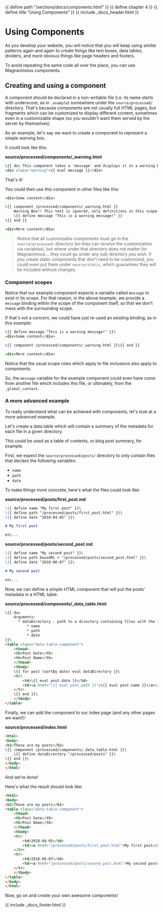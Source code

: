 {{ define path "/sections/docs/components.html" }}
{{ define chapter 4 }}
{{ define title "Using Components" }}
{{ include _docs_header.html }}

# Using Components

As you develop your website, you will notice that you will keep using similar patterns again and again
to create things like text boxes, data tables, dividers, and more obvious things like page headers and
footers.

To avoid repeating the same code all over the place, you can use Magnanimous components.

## Creating and using a component

A component should be declared in a non-writable file (i.e. its name starts with underscore, as in `_example`)
somewhere under the `source/processed/` directory. That's because components are not usually full HTML pages,
but fragments which can be customized to display different content, sometimes even in a customizable shape
(so you wouldn't want them served by the server by themselves).

As an example, let's say we want to create a component to represent a simple _warning_ box.

It could look like this:

**source/processed/components/_warning.html**
```html
\{{ doc This component takes a 'message' and displays it in a warning box }}\
<div class="warning">{{ eval message }}</div>
```

That's it!

You could then use this component in other files like this:

```html
<div>Some content</div>

\{{ component /processed/components/_warning.html }}
    Warning Box!! This text is ignored, only definitions in this scope are evaluated.
    \{{ define message "This is a warning message!" }}
\{{ end }}

<div>More content</div>
```

> Notice that all customizable components must go in the `source/processed/` directory (so they can receive
  the customization via variables), but where under that directory does not matter for Magnanimous... they could
  go under any sub-directory you wish. If you create static components that don't need to be customized,
  you could even put them under `source/static`, which guarantees they will be included without changes.

### Component scopes

Notice that our example component expects a variable called `message` to exist in its scope. For that reason, 
in the above example, we provide a `message` binding within the scope of the component itself, so that we don't
mess with the surrounding scope.

If that's not a concern, we could have just re-used an existing binding, as in this example:

```html
\{{ define message "This is a warning message!" }}\
<div>Some content</div>

\{{ component /processed/components/_warning.html }}\{{ end }}

<div>More content</div>
```

Notice that the usual scope rules which apply to file inclusions also apply to components.

So, the `message` variable for the example component could even have come from another file which includes this file,
or ultimately, from the `_global_context`.

### A more advanced example

To really understand what can be achieved with components, let's look at a more advanced example.

Let's create a data table which will contain a summary of the metadata for each file in a given directory.

This could be used as a table of contents, or blog post summary, for example.

First, we expect the `source/processed/posts/` directory to only contain files that declare the following variables:

* `name`
* `path`
* `date`

To make things more concrete, here's what the files could look like:

**source/processed/posts/first_post.md**
```markdown
\{{ define name "My first post" }}\
\{{ define path "/processed/posts/first_post.html" }}\
\{{ define date "2018-04-05" }}\

# My first post

etc...
```

**source/processed/posts/second_post.md**
```markdown
\{{ define name "My second post" }}\
\{{ define path baseURL + "/processed/posts/second_post.html" }}\
\{{ define date "2018-06-07" }}\

# My second post

etc...
```

Now, we can define a simple HTML component that will put the posts' metadata in a HTML table:

**source/processed/components/_data_table.html**
```html
\{{ doc
    Arguments:
      * dataDirectory - path to a directory containing files with the following properties:
          * name
          * path
          * date
}}\
<table class="data-table-component">
    <thead>
    <th>Post Date</th>
    <th>Post Name</th>
    </thead>
    <tbody>
    \{{ for post (sortBy date) eval dataDirectory }}\
    <tr>
        <td>\{{ eval post.date }}</td>
        <td><a href="\{{ eval post.path }}">\{{ eval post.name }}</a></td>
    </tr>
    \{{ end }}\
    </tbody>
</table>
```

Finally, we can add the component to our index page (and any other pages we want!):

**source/processed/index.html**
```html
<html>
<body>
<h2>These are my posts</h2>
\{{ component /processed/components/_data_table.html }}\
    \{{ define dataDirectory "/processed/posts" }}\
\{{ end }}\
</body>
</html>
```

And we're done!

Here's what the result should look like:

```html
<html>
<body>
<h2>These are my posts</h2>
<table class="data-table-component">
    <thead>
    <th>Post Date</th>
    <th>Post Name</th>
    </thead>
    <tbody>
    <tr>
        <td>2018-04-05</td>
        <td><a href="/processed/posts/first_post.html">My first post</a></td>
    </tr>
    <tr>
        <td>2018-06-07</td>
        <td><a href="/processed/posts/second_post.html">My second post</a></td>
    </tr>
    </tbody>
</table>
</body>
</html>
```

Now, go on and create your own awesome components!

{{ include _docs_footer.html }}
